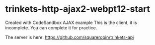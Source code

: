 # trinkets-http-ajax2-webpt12-start
Created with CodeSandbox
AJAX example
This is the client, it is incomplete. You can complete it for practice.

The server is here: https://github.com/squarerobin/trinkets-api


